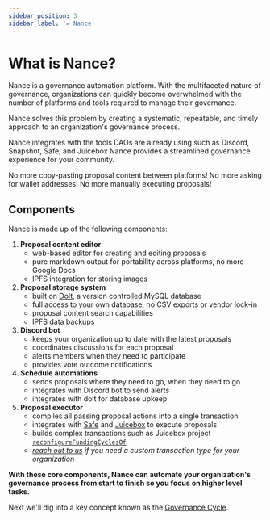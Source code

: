 ```yaml
---
sidebar_position: 3
sidebar_label: '⇌ Nance'
---
```


# What is Nance?

Nance is a governance automation platform. With the multifaceted nature of governance, organizations can
quickly become overwhelmed with the number of platforms and tools required to manage their governance.

Nance solves this problem by creating a systematic, repeatable, and timely approach to an organization's governance process.

Nance integrates with the tools DAOs are already using such as Discord, Snapshot, Safe, and Juicebox Nance provides a streamlined governance experience for your community.

No more copy-pasting proposal content between platforms! No more asking for wallet addresses! No more manually executing proposals!

## Components

Nance is made up of the following components:
1. **Proposal content editor**
    * web-based editor for creating and editing proposals
    * pure markdown output for portability across platforms, no more Google Docs
    * IPFS integration for storing images
2. **Proposal storage system**
    * built on [Dolt](https://docs.dolthub.com/introduction/what-is-dolt), a version controlled MySQL database
    * full access to your own database, no CSV exports or vendor lock-in
    * proposal content search capabilities
    * IPFS data backups
3. **Discord bot**
    * keeps your organization up to date with the latest proposals
    * coordinates discussions for each proposal
    * alerts members when they need to participate
    * provides vote outcome notifications
4. **Schedule automations**
    * sends proposals where they need to go, when they need to go
    * integrates with Discord bot to send alerts
    * integrates with dolt for database upkeep
5. **Proposal executor**
    * compiles all passing proposal actions into a single transaction
    * integrates with [Safe](https://safe.global) and [Juicebox](https://juicebox.money) to execute proposals
    * builds complex transactions such as Juicebox project [`reconfigureFundingCyclesOf`](https://docs.juicebox.money/dev/api/contracts/or-controllers/jbcontroller3_1/#reconfigurefundingcyclesof)
    * _[reach out to us](https://nance.app/contact) if you need a custom transaction type for your organization_

**With these core components, Nance can automate your organization's governance process from start to finish so you focus on higher level tasks.**

Next we'll dig into a key concept known as the [Governance Cycle](/docs/basics/governance-cycle.md).
